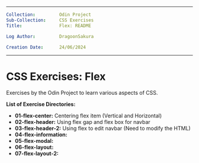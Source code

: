 ___
```yaml
Collection:         Odin Project
Sub-Collection:     CSS Exercises
Title:              Flex: README

Log Author:         DragoonSakura

Creation Date:      24/06/2024
```
___

# CSS Exercises: Flex

Exercises by the Odin Project to learn various aspects of CSS.

**List of Exercise Directories:**
- **01-flex-center:** Centering flex item (Vertical and Horizontal)
- **02-flex-header:** Using flex gap and flex box for navbar
- **03-flex-header-2:** Using flex to edit navbar (Need to modify the HTML)
- **04-flex-information:**
- **05-flex-modal:**
- **06-flex-layout:**
- **07-flex-layout-2:**
